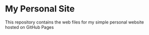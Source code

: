 # My Personal Site
This repository contains the web files for my simple personal website hosted on GitHub Pages
